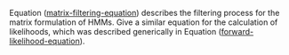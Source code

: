 

Equation (<a class="equationRef" id="equationref" title="" href="#">matrix-filtering-equation</a>) describes the
filtering process for the matrix formulation of HMMs. Give a similar
equation for the calculation of likelihoods, which was described
generically in Equation (<a class="equationRef" id="equationref" title="" href="#">forward-likelihood-equation</a>).
